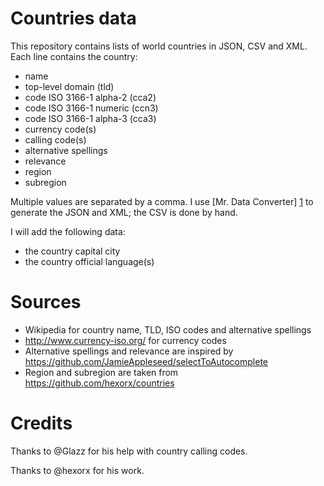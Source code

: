 # Countries data
This repository contains lists of world countries in JSON, CSV and XML. Each line contains the country:

 - name
 - top-level domain (tld)
 - code ISO 3166-1 alpha-2 (cca2)
 - code ISO 3166-1 numeric (ccn3)
 - code ISO 3166-1 alpha-3 (cca3)
 - currency code(s)
 - calling code(s)
 - alternative spellings
 - relevance
 - region
 - subregion

Multiple values are separated by a comma. I use [Mr. Data Converter] [1] to generate the JSON and XML; the CSV is done by hand.

I will add the following data:
 - the country capital city
 - the country official language(s)

# Sources
 - Wikipedia for country name, TLD, ISO codes and alternative spellings
 - http://www.currency-iso.org/ for currency codes
 - Alternative spellings and relevance are inspired by https://github.com/JamieAppleseed/selectToAutocomplete
 - Region and subregion are taken from https://github.com/hexorx/countries

# Credits
Thanks to @Glazz for his help with country calling codes.

Thanks to @hexorx for his work.

[1]: http://www.shancarter.com/data_converter/index.html "Mr. Data Converter"
